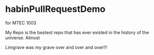 # habinPullRequestDemo
for MTEC 1003

My Repo is the bestest repo that has ever existed in the history of the universe.
Almost

Limgrave was my grave over and over and over!!!
